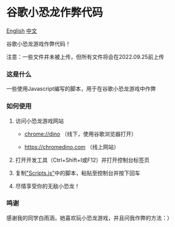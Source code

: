 # 谷歌小恐龙作弊代码

[English](https://github.com/georgel2020/ChromeDinoScript/blob/main/README.md) [中文](https://github.com/georgel2020/ChromeDinoScript/blob/main/README-cn.md)

谷歌小恐龙游戏作弊代码！

注意：一些文件并未被上传，但所有文件将会在2022.09.25前上传

### 这是什么

一些使用Javascript编写的脚本，用于在谷歌小恐龙游戏中作弊

### 如何使用

1. 访问小恐龙游戏网站

    - <chrome://dino> （线下，使用谷歌浏览器打开）

    - <https://chromedino.com> （线上网站）

2. 打开开发工具（Ctrl+Shift+I或F12）并打开控制台标签页

3. 复制["Scripts.js"](https://github.com/georgel2020/ChromeDinoScript/blob/main/Scripts.js)中的脚本，粘贴至控制台并按下回车

4. 尽情享受你的无敌小恐龙！

### 鸣谢

感谢我的同学白雨涵，她喜欢玩小恐龙游戏，并且问我作弊的方法：）
